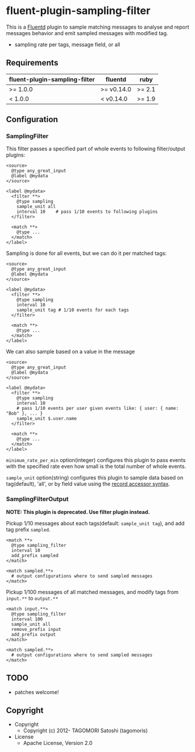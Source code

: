 # fluent-plugin-sampling-filter

This is a [Fluentd](http://fluentd.org) plugin to sample matching messages to analyse and report messages behavior and emit sampled messages with modified tag.

* sampling rate per tags, message field, or all

## Requirements

| fluent-plugin-sampling-filter | fluentd    | ruby   |
|-------------------------------|------------|--------|
| >= 1.0.0                      | >= v0.14.0 | >= 2.1 |
| <  1.0.0                      | <  v0.14.0 | >= 1.9 |

## Configuration

### SamplingFilter

This filter passes a specified part of whole events to following filter/output plugins:

    <source>
      @type any_great_input
      @label @mydata
    </source>

    <label @mydata>
      <filter **>
        @type sampling
        sample_unit all
        interval 10    # pass 1/10 events to following plugins
      </filter>

      <match **>
        @type ...
      </match>
    </label>

Sampling is done for all events, but we can do it per matched tags:

    <source>
      @type any_great_input
      @label @mydata
    </source>

    <label @mydata>
      <filter **>
        @type sampling
        interval 10
        sample_unit tag # 1/10 events for each tags
      </filter>

      <match **>
        @type ...
      </match>
    </label>


We can also sample based on a value in the message

    <source>
      @type any_great_input
      @label @mydata
    </source>

    <label @mydata>
      <filter **>
        @type sampling
        interval 10
        # pass 1/10 events per user given events like: { user: { name: "Bob" }, ... }
        sample_unit $.user.name
      </filter>

      <match **>
        @type ...
      </match>
    </label>

`minimum_rate_per_min` option(integer) configures this plugin to pass events with the specified rate even how small is the total number of whole events.

`sample_unit` option(string) configures this plugin to sample data based on tag(default), 'all', or by field value
using the [record accessor syntax](https://docs.fluentd.org/plugin-helper-overview/api-plugin-helper-record_accessor).

### SamplingFilterOutput

**NOTE: This plugin is deprecated. Use filter plugin instead.**

Pickup 1/10 messages about each tags(default: `sample_unit tag`), and add tag prefix `sampled`.

    <match **>
      @type sampling_filter
      interval 10
      add_prefix sampled
    </match>

    <match sampled.**>
      # output configurations where to send sampled messages
    </match>

Pickup 1/100 messages of all matched messages, and modify tags from `input.**` to `output.**`

    <match input.**>
      @type sampling_filter
      interval 100
      sample_unit all
      remove_prefix input
      add_prefix output
    </match>

    <match sampled.**>
      # output configurations where to send sampled messages
    </match>

## TODO

* patches welcome!

## Copyright

* Copyright
  * Copyright (c) 2012- TAGOMORI Satoshi (tagomoris)
* License
  * Apache License, Version 2.0
